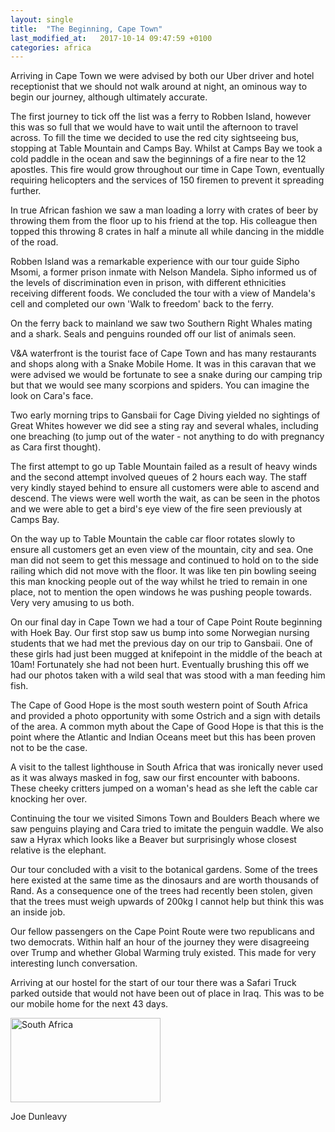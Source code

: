 ```yaml
---
layout: single
title:  "The Beginning, Cape Town"
last_modified_at:   2017-10-14 09:47:59 +0100
categories: africa
---
```

Arriving in Cape Town we were advised by both our Uber driver and hotel receptionist that we should not walk around at night, an ominous way to begin our journey, although ultimately accurate.

The first journey to tick off the list was a ferry to Robben Island, however this was so full that we would have to wait until the afternoon to travel across. To fill the time we decided to use the red city sightseeing bus, stopping at Table Mountain and Camps Bay. Whilst at Camps Bay we took a cold paddle in the ocean and saw the beginnings of a fire near to the 12 apostles. This fire would grow throughout our time in Cape Town, eventually requiring helicopters and the services of 150 firemen to prevent it spreading further.

In true African fashion we saw a man loading a lorry with crates of beer by throwing them from the floor up to his friend at the top. His colleague then topped this throwing 8 crates in half a minute all while dancing in the middle of the road.

Robben Island was a remarkable experience with our tour guide Sipho Msomi, a former prison inmate with Nelson Mandela. Sipho informed us of the levels of discrimination even in prison, with different ethnicities receiving different foods. We concluded the tour with a view of Mandela's cell and completed our own 'Walk to freedom' back to the ferry.

On the ferry back to mainland we saw two Southern Right Whales mating and a shark. Seals and penguins rounded off our list of animals seen.

V&A waterfront is the tourist face of Cape Town and has many restaurants and shops along with a Snake Mobile Home. It was in this caravan that we were advised we would be fortunate to see a snake during our camping trip but that we would see many scorpions and spiders. You can imagine the look on Cara's face.

Two early morning trips to Gansbaii for Cage Diving yielded no sightings of Great Whites however we did see a sting ray and several whales, including one breaching (to jump out of the water - not anything to do with pregnancy as Cara first thought).

The first attempt to go up Table Mountain failed as a result of heavy winds and the second attempt involved queues of 2 hours each way. The staff very kindly stayed behind to ensure all customers were able to ascend and descend. The views were well worth the wait, as can be seen in the photos and we were able to get a bird's eye view of the fire seen previously at Camps Bay.

On the way up to Table Mountain the cable car floor rotates slowly to ensure all customers get an even view of the mountain, city and sea. One man did not seem to get this message and continued to hold on to the side railing which did not move with the floor. It was like ten pin bowling seeing this man knocking people out of the way whilst he tried to remain in one place, not to mention the open windows he was pushing people towards. Very very amusing to us both.

On our final day in Cape Town we had a tour of Cape Point Route beginning with Hoek Bay. Our first stop saw us bump into some Norwegian nursing students that we had met the previous day on our trip to Gansbaii. One of these girls had just been mugged at knifepoint in the middle of the beach at 10am! Fortunately she had not been hurt. Eventually brushing this off we had our photos taken with a wild seal that was stood with a man feeding him fish.

The Cape of Good Hope is the most south western point of South Africa and provided a photo opportunity with some Ostrich and a sign with details of the area. A common myth about the Cape of Good Hope is that this is the point where the Atlantic and Indian Oceans meet but this has been proven not to be the case.

A visit to the tallest lighthouse in South Africa that was ironically never used as it was always masked in fog, saw our first encounter with baboons. These cheeky critters jumped on a woman's head as she left the cable car knocking her over.

Continuing the tour we visited Simons Town and Boulders Beach where we saw penguins playing and Cara tried to imitate the penguin waddle. We also saw a Hyrax which looks like a Beaver but surprisingly whose closest relative is the elephant.

Our tour concluded with a visit to the botanical gardens. Some of the trees here existed at the same time as the dinosaurs and are worth thousands of Rand. As a consequence one of the trees had recently been stolen, given that the trees must weigh upwards of 200kg I cannot help but think this was an inside job.

Our fellow passengers on the Cape Point Route were two republicans and two democrats. Within half an hour of the journey they were disagreeing over Trump and whether Global Warming truly existed. This made for very interesting lunch conversation.

Arriving at our hostel for the start of our tour there was a Safari Truck parked outside that would not have been out of place in Iraq. This was to be our mobile home for the next 43 days.

<a data-flickr-embed="true"  href="https://www.flickr.com/photos/141696511@N06/albums/72157667336988729" title="South Africa"><img src="https://farm5.staticflickr.com/4519/24128784147_a0cbc590ee_m.jpg" width="240" height="135" alt="South Africa"></a><script async src="//embedr.flickr.com/assets/client-code.js" charset="utf-8"></script>



Joe Dunleavy 
